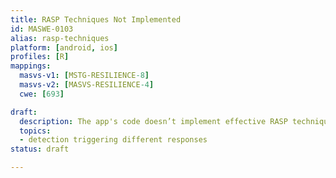 ```yaml
---
title: RASP Techniques Not Implemented
id: MASWE-0103
alias: rasp-techniques
platform: [android, ios]
profiles: [R]
mappings:
  masvs-v1: [MSTG-RESILIENCE-8]
  masvs-v2: [MASVS-RESILIENCE-4]
  cwe: [693]

draft:
  description: The app's code doesn’t implement effective RASP techniques to detect if it is running in a compromised environment (CWE-693), e.g. Runtime Application Self-Protection, detection triggering different responses.
  topics:
  - detection triggering different responses
status: draft

---
```

